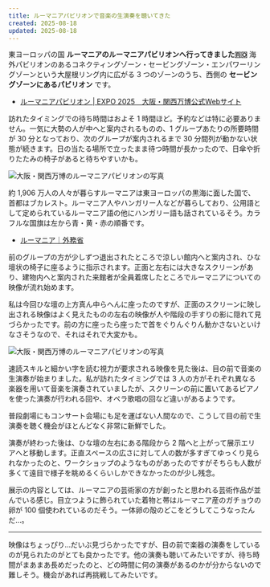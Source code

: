 ```yaml
---
title: ルーマニアパビリオンで音楽の生演奏を聴いてきた
created: 2025-08-18
updated: 2025-08-18
---
```


東ヨーロッパの国 **ルーマニアのルーマニアパビリオンへ行ってきました🇷🇴** 海外パビリオンのあるコネクティングゾーン・セービングゾーン・エンパワーリングゾーンという大屋根リング内に広がる 3 つのゾーンのうち、西側の **セービングゾーンにあるパビリオン** です。

- [ルーマニアパビリオン | EXPO 2025　大阪・関西万博公式Webサイト](https://www.expo2025.or.jp/official-participant/romania/)

訪れたタイミングでの待ち時間はおよそ 1 時間ほど。予約などは特に必要ありません。一気に大勢の人が中へと案内されるものの、1 グループあたりの所要時間が 30 分となっており、次のグループが案内されるまで 30 分間列が動かない状態が続きます。日の当たる場所で立ったまま待つ時間が長かったので、日傘や折りたたみの椅子があると待ちやすいかも。

![大阪・関西万博のルーマニアパビリオンの写真](9b08c091-c97b-49b5-ab2c-7b9c8a25f100)

約 1,906 万人の人々が暮らすルーマニアは東ヨーロッパの黒海に面した国で、首都はブカレスト。ルーマニア人やハンガリー人などが暮らしており、公用語として定められているルーマニア語の他にハンガリー語も話されているそう。カラフルな国旗は左から青・黄・赤の順番です。

- [ルーマニア｜外務省](https://www.mofa.go.jp/mofaj/area/romania/index.html)

前のグループの方が少しずつ退出されたところで涼しい館内へと案内され、ひな壇状の椅子に座るように指示されます。正面と左右には大きなスクリーンがあり、建物内へと案内された来館者が全員着席したところでルーマニアについての映像が流れ始めます。

私は今回ひな壇の上方真ん中らへんに座ったのですが、正面のスクリーンに映し出される映像はよく見えたものの左右の映像が人や階段の手すりの影に隠れて見づらかったです。前の方に座ったら座ったで首をぐりんぐりん動かさないといけなさそうなので、それはそれで大変かも。

![大阪・関西万博のルーマニアパビリオンの写真](e0153827-e5a8-4400-ce50-1305dcbc3300)

速読スキルと細かい字を読む視力が要求される映像を見た後は、目の前で音楽の生演奏が始まりました。私が訪れたタイミングでは 3 人の方がそれぞれ異なる楽器を用いて音楽を演奏されていましたが、スクリーンの前に置いてあるピアノを使った演奏が行われる回や、オペラ歌唱の回など違いがあるようです。

普段劇場にもコンサート会場にも足を運ばない人間なので、こうして目の前で生演奏を聴く機会がほとんどなく非常に新鮮でした。

演奏が終わった後は、ひな壇の左右にある階段から 2 階へと上がって展示エリアへと移動します。正直スペースの広さに対して人の数が多すぎてゆっくり見られなかったのと、ワークショップのようなものがあったのですがそちらも人数が多くて遠目で様子を眺めるくらいしかできなかったのが少し残念。

展示の内容としては、ルーマニアの芸術家の方が創ったと思われる芸術作品が並んでいる感じ。目立つように飾られていた着物と帯はルーマニア産のガチョウの卵が 100 個使われているのだそう。一体卵の殻のどこをどうしてこうなったんだ…。

---

映像はちょっぴり…だいぶ見づらかったですが、目の前で楽器の演奏をしているのが見られたのがとても良かったです。他の演奏も聴いてみたいですが、待ち時間がまあまあ長めだったのと、どの時間に何の演奏があるのかが分からないので難しそう。機会があれば再挑戦してみたいです。
